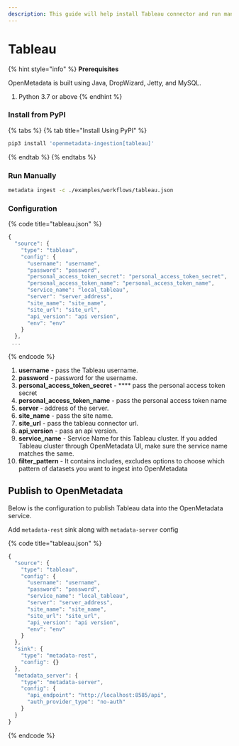 ```yaml
---
description: This guide will help install Tableau connector and run manually
---
```


# Tableau

{% hint style="info" %}
**Prerequisites**

OpenMetadata is built using Java, DropWizard, Jetty, and MySQL.

1. Python 3.7 or above
{% endhint %}

### Install from PyPI

{% tabs %}
{% tab title="Install Using PyPI" %}
```bash
pip3 install 'openmetadata-ingestion[tableau]'
```
{% endtab %}
{% endtabs %}

### Run Manually

```bash
metadata ingest -c ./examples/workflows/tableau.json
```

### Configuration

{% code title="tableau.json" %}
```javascript
{
  "source": {
    "type": "tableau",
    "config": {
      "username": "username",
      "password": "password",
      "personal_access_token_secret": "personal_access_token_secret",
      "personal_access_token_name": "personal_access_token_name",
      "service_name": "local_tableau",
      "server": "server_address",
      "site_name": "site_name",
      "site_url": "site_url",
      "api_version": "api version",
      "env": "env"
    }
  },
 ...
```
{% endcode %}

1. **username** - pass the Tableau username.
2. **password** - password for the username.
3. **personal\_access\_token\_secret** - \*\*\*\* pass the personal access token secret
4. **personal\_access\_token\_name** - pass the personal access token name
5. **server** - address of the server.
6. **site\_name** - pass the site name.
7. **site\_url** - pass the tableau connector url.
8. **api\_version** - pass an api version.
9. **service\_name** - Service Name for this Tableau cluster. If you added Tableau cluster through OpenMetadata UI, make sure the service name matches the same.
10. **filter\_pattern** - It contains includes, excludes options to choose which pattern of datasets you want to ingest into OpenMetadata

## Publish to OpenMetadata

Below is the configuration to publish Tableau data into the OpenMetadata service.

Add `metadata-rest` sink along with `metadata-server` config

{% code title="tableau.json" %}
```javascript
{
  "source": {
    "type": "tableau",
    "config": {
      "username": "username",
      "password": "password",
      "service_name": "local_tableau",
      "server": "server_address",
      "site_name": "site_name",
      "site_url": "site_url",
      "api_version": "api version",
      "env": "env"
    }
  },
  "sink": {
    "type": "metadata-rest",
    "config": {}
  },
  "metadata_server": {
    "type": "metadata-server",
    "config": {
      "api_endpoint": "http://localhost:8585/api",
      "auth_provider_type": "no-auth"
    }
  }
}
```
{% endcode %}
